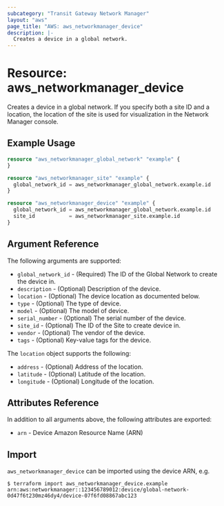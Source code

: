 ```yaml
---
subcategory: "Transit Gateway Network Manager"
layout: "aws"
page_title: "AWS: aws_networkmanager_device"
description: |-
  Creates a device in a global network.
---
```


# Resource: aws_networkmanager_device

Creates a device in a global network. If you specify both a site ID and a location,
the location of the site is used for visualization in the Network Manager console.

## Example Usage

```terraform
resource "aws_networkmanager_global_network" "example" {
}

resource "aws_networkmanager_site" "example" {
  global_network_id = aws_networkmanager_global_network.example.id
}

resource "aws_networkmanager_device" "example" {
  global_network_id = aws_networkmanager_global_network.example.id
  site_id           = aws_networkmanager_site.example.id
}
```

## Argument Reference

The following arguments are supported:

* `global_network_id` - (Required) The ID of the Global Network to create the device in.
* `description` - (Optional) Description of the device.
* `location` - (Optional) The device location as documented below.
* `type` - (Optional) The type of device.
* `model` - (Optional) The model of device.
* `serial_number` - (Optional) The serial number of the device.
* `site_id` - (Optional) The ID of the Site to create device in.
* `vendor` - (Optional) The vendor of the device.
* `tags` - (Optional) Key-value tags for the device.

The `location` object supports the following:

* `address` - (Optional) Address of the location.
* `latitude` - (Optional) Latitude of the location.
* `longitude` - (Optional) Longitude of the location.

## Attributes Reference

In addition to all arguments above, the following attributes are exported:

* `arn` - Device Amazon Resource Name (ARN)

## Import

`aws_networkmanager_device` can be imported using the device ARN, e.g.

```
$ terraform import aws_networkmanager_device.example arn:aws:networkmanager::123456789012:device/global-network-0d47f6t230mz46dy4/device-07f6fd08867abc123
```

